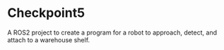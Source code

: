 # Checkpoint5
A ROS2 project to create a program for a robot to approach, detect, and attach to a warehouse shelf.
